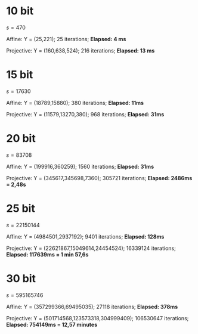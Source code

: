 # 10 bit
$s = 470$

Affine:
Y = (25,221);
25 iterations;
**Elapsed: 4 ms**

Projective:
Y = (160,638,524);
216 iterations;
**Elapsed: 13 ms**

# 15 bit
$s = 17630$

Affine:
Y = (18789,15880);
380 iterations;
**Elapsed: 11ms**

Projective:
Y = (11579,13270,380);
968 iterations;
**Elapsed: 31ms**

# 20 bit 
$s = 83708$

Affine:
Y = (199916,360259);
1560 iterations;
**Elapsed: 31ms**

Projective:
Y = (345617,345698,7360);
305721 iterations;
**Elapsed: 2486ms = 2,48s**

# 25 bit 
$s = 22150144$

Affine:
Y = (4984501,2937192);
9401 iterations;
**Elapsed: 128ms**

Projective:
Y = (22621867,15049614,24454524);
16339124 iterations;
**Elapsed: 117639ms = 1 min 57,6s**

# 30 bit
$s = 595165746$

Affine:
Y = (357299366,69495035);
27118 iterations;
**Elapsed: 378ms**

Projective:
Y = (501714568,123573318,304999409);
106530647 iterations;
**Elapsed: 754149ms = 12,57 minutes**
